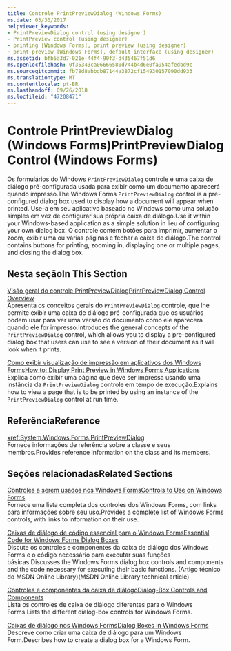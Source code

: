 ```yaml
---
title: Controle PrintPreviewDialog (Windows Forms)
ms.date: 03/30/2017
helpviewer_keywords:
- PrintPreviewDialog control (using designer)
- PrintPreview control (using designer)
- printing [Windows Forms], print preview (using designer)
- print preview [Windows Forms], default interface (using designer)
ms.assetid: bfb5a3d7-021e-44f4-90f3-d435467f51d6
ms.openlocfilehash: 0f35343ca06666580d744b4d6e0fa954afedbd9c
ms.sourcegitcommit: fb78d8abbdb87144a3872cf154930157090dd933
ms.translationtype: MT
ms.contentlocale: pt-BR
ms.lasthandoff: 09/26/2018
ms.locfileid: "47208471"
---
```

# <a name="printpreviewdialog-control-windows-forms"></a><span data-ttu-id="a3c69-102">Controle PrintPreviewDialog (Windows Forms)</span><span class="sxs-lookup"><span data-stu-id="a3c69-102">PrintPreviewDialog Control (Windows Forms)</span></span>
<span data-ttu-id="a3c69-103">Os formulários do Windows `PrintPreviewDialog` controle é uma caixa de diálogo pré-configurada usada para exibir como um documento aparecerá quando impresso.</span><span class="sxs-lookup"><span data-stu-id="a3c69-103">The Windows Forms `PrintPreviewDialog` control is a pre-configured dialog box used to display how a document will appear when printed.</span></span> <span data-ttu-id="a3c69-104">Use-a em seu aplicativo baseado no Windows como uma solução simples em vez de configurar sua própria caixa de diálogo.</span><span class="sxs-lookup"><span data-stu-id="a3c69-104">Use it within your Windows-based application as a simple solution in lieu of configuring your own dialog box.</span></span> <span data-ttu-id="a3c69-105">O controle contém botões para imprimir, aumentar o zoom, exibir uma ou várias páginas e fechar a caixa de diálogo.</span><span class="sxs-lookup"><span data-stu-id="a3c69-105">The control contains buttons for printing, zooming in, displaying one or multiple pages, and closing the dialog box.</span></span>  
  
## <a name="in-this-section"></a><span data-ttu-id="a3c69-106">Nesta seção</span><span class="sxs-lookup"><span data-stu-id="a3c69-106">In This Section</span></span>  
 [<span data-ttu-id="a3c69-107">Visão geral do controle PrintPreviewDialog</span><span class="sxs-lookup"><span data-stu-id="a3c69-107">PrintPreviewDialog Control Overview</span></span>](../../../../docs/framework/winforms/controls/printpreviewdialog-control-overview-windows-forms.md)  
 <span data-ttu-id="a3c69-108">Apresenta os conceitos gerais do `PrintPreviewDialog` controle, que lhe permite exibir uma caixa de diálogo pré-configurada que os usuários podem usar para ver uma versão do documento como ele aparecerá quando ele for impresso.</span><span class="sxs-lookup"><span data-stu-id="a3c69-108">Introduces the general concepts of the `PrintPreviewDialog` control, which allows you to display a pre-configured dialog box that users can use to see a version of their document as it will look when it prints.</span></span>  
  
 [<span data-ttu-id="a3c69-109">Como exibir visualização de impressão em aplicativos dos Windows Forms</span><span class="sxs-lookup"><span data-stu-id="a3c69-109">How to: Display Print Preview in Windows Forms Applications</span></span>](../../../../docs/framework/winforms/controls/how-to-display-print-preview-in-windows-forms-applications.md)  
 <span data-ttu-id="a3c69-110">Explica como exibir uma página que deve ser impressa usando uma instância da `PrintPreviewDialog` controle em tempo de execução.</span><span class="sxs-lookup"><span data-stu-id="a3c69-110">Explains how to view a page that is to be printed by using an instance of the `PrintPreviewDialog` control at run time.</span></span>  
  
## <a name="reference"></a><span data-ttu-id="a3c69-111">Referência</span><span class="sxs-lookup"><span data-stu-id="a3c69-111">Reference</span></span>  
 <xref:System.Windows.Forms.PrintPreviewDialog>  
 <span data-ttu-id="a3c69-112">Fornece informações de referência sobre a classe e seus membros.</span><span class="sxs-lookup"><span data-stu-id="a3c69-112">Provides reference information on the class and its members.</span></span>  
  
## <a name="related-sections"></a><span data-ttu-id="a3c69-113">Seções relacionadas</span><span class="sxs-lookup"><span data-stu-id="a3c69-113">Related Sections</span></span>  
 [<span data-ttu-id="a3c69-114">Controles a serem usados nos Windows Forms</span><span class="sxs-lookup"><span data-stu-id="a3c69-114">Controls to Use on Windows Forms</span></span>](../../../../docs/framework/winforms/controls/controls-to-use-on-windows-forms.md)  
 <span data-ttu-id="a3c69-115">Fornece uma lista completa dos controles dos Windows Forms, com links para informações sobre seu uso.</span><span class="sxs-lookup"><span data-stu-id="a3c69-115">Provides a complete list of Windows Forms controls, with links to information on their use.</span></span>  
  
 [<span data-ttu-id="a3c69-116">Caixas de diálogo de código essencial para o Windows Forms</span><span class="sxs-lookup"><span data-stu-id="a3c69-116">Essential Code for Windows Forms Dialog Boxes</span></span>](https://go.microsoft.com/fwlink/?LinkID=102575)  
 <span data-ttu-id="a3c69-117">Discute os controles e componentes da caixa de diálogo dos Windows Forms e o código necessário para executar suas funções básicas.</span><span class="sxs-lookup"><span data-stu-id="a3c69-117">Discusses the Windows Forms dialog box controls and components and the code necessary for executing their basic functions.</span></span> <span data-ttu-id="a3c69-118">(Artigo técnico do MSDN Online Library)</span><span class="sxs-lookup"><span data-stu-id="a3c69-118">(MSDN Online Library technical article)</span></span>  
  
 [<span data-ttu-id="a3c69-119">Controles e componentes da caixa de diálogo</span><span class="sxs-lookup"><span data-stu-id="a3c69-119">Dialog-Box Controls and Components</span></span>](../../../../docs/framework/winforms/controls/dialog-box-controls-and-components-windows-forms.md)  
 <span data-ttu-id="a3c69-120">Lista os controles de caixa de diálogo diferentes para o Windows Forms.</span><span class="sxs-lookup"><span data-stu-id="a3c69-120">Lists the different dialog-box controls for Windows Forms.</span></span>  
  
 [<span data-ttu-id="a3c69-121">Caixas de diálogo nos Windows Forms</span><span class="sxs-lookup"><span data-stu-id="a3c69-121">Dialog Boxes in Windows Forms</span></span>](../../../../docs/framework/winforms/dialog-boxes-in-windows-forms.md)  
 <span data-ttu-id="a3c69-122">Descreve como criar uma caixa de diálogo para um Windows Form.</span><span class="sxs-lookup"><span data-stu-id="a3c69-122">Describes how to create a dialog box for a Windows Form.</span></span>
